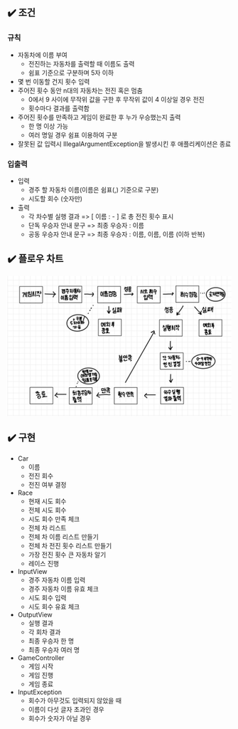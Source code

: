 ## :heavy_check_mark: 조건

### 규칙
- 자동차에 이름 부여
    - 전진하는 자동차를 출력할 때 이름도 출력
    - 쉼표 기준으로 구분하며 5자 이하
- 몇 번 이동할 건지 횟수 입력
- 주어진 횟수 동안 n대의 자동차는 전진 혹은 멈춤
    - 0에서 9 사이에 무작위 값을 구한 후 무작위 값이 4 이상일 경우 전진
    - 횟수마다 결과를 출력함
- 주어진 횟수를 만족하고 게임이 완료한 후 누가 우승했는지 출력
    - 한 명 이상 가능
    - 여러 명일 경우 쉼표 이용하여 구분
- 잘못된 값 입력시 IllegalArgumentException을 발생시킨 후 애플리케이션은 종료

### 입출력
- 입력
  - 경주 할 자동차 이름(이름은 쉼표(,) 기준으로 구분)
  - 시도할 회수 (숫자만)
- 출력
    - 각 차수별 실행 결과 =>  [ 이름 : - ] 로 총 전진 횟수 표시
    - 단독 우승자 안내 문구 => 최종 우승자 : 이름
    - 공동 우승자 안내 문구 => 최종 우승자 : 이름, 이름, 이름 (이하 반복)

 
## :heavy_check_mark: 플로우 차트
![flow](./racingcar-flow.jpg)

## :heavy_check_mark: 구현
- Car
    - 이름
    - 전진 회수
    - 전진 여부 결정
- Race
    - 현재 시도 회수
    - 전체 시도 회수
    - 시도 회수 만족 체크
    - 전체 차 리스트
    - 전체 차 이름 리스트 만들기
    - 전체 차 전진 횟수 리스트 만들기
    - 가장 전진 횟수 큰 자동차 알기
    - 레이스 진행
- InputView
    - 경주 자동차 이름 입력
    - 경주 자동차 이름 유효 체크
    - 시도 회수 입력
    - 시도 회수 유효 체크
- OutputView
    - 실행 결과
    - 각 회차 결과
    - 최종 우승자 한 명
    - 최종 우승자 여러 명
- GameController
    - 게임 시작
    - 게임 진행
    - 게임 종료
- InputException
  - 회수가 아무것도 입력되지 않았을 때
  - 이름이 다섯 글자 초과인 경우
  - 회수가 숫자가 아닐 경우
  

